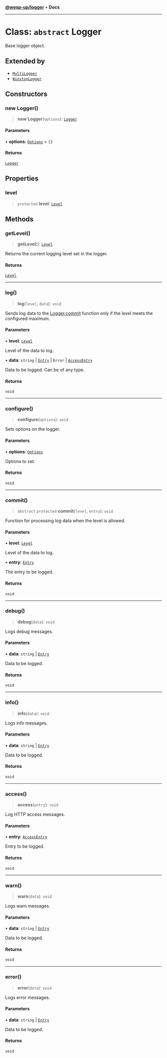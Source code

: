 [**@wesp-up/logger**](../README.md) • **Docs**

***

# Class: `abstract` Logger

Base logger object.

## Extended by

- [`MultiLogger`](MultiLogger.md)
- [`WinstonLogger`](WinstonLogger.md)

## Constructors

### new Logger()

> **new Logger**(`options`): [`Logger`](Logger.md)

#### Parameters

• **options**: [`Options`](../interfaces/Options.md) = `{}`

#### Returns

[`Logger`](Logger.md)

## Properties

### level

> `protected` **level**: [`Level`](../type-aliases/Level.md)

## Methods

### getLevel()

> **getLevel**(): [`Level`](../type-aliases/Level.md)

Returns the current logging level set in the logger.

#### Returns

[`Level`](../type-aliases/Level.md)

***

### log()

> **log**(`level`, `data`): `void`

Sends log data to the [Logger.commit](Logger.md#commit) function only if the level meets
the configured maximum.

#### Parameters

• **level**: [`Level`](../type-aliases/Level.md)

Level of the data to log.

• **data**: `string` \| [`Entry`](../interfaces/Entry.md) \| `Error` \| [`AccessEntry`](../interfaces/AccessEntry.md)

Data to be logged. Can be of any type.

#### Returns

`void`

***

### configure()

> **configure**(`options`): `void`

Sets options on the logger.

#### Parameters

• **options**: [`Options`](../interfaces/Options.md)

Options to set.

#### Returns

`void`

***

### commit()

> `abstract` `protected` **commit**(`level`, `entry`): `void`

Function for processing log data when the level is allowed.

#### Parameters

• **level**: [`Level`](../type-aliases/Level.md)

Level of the data to log.

• **entry**: [`Entry`](../interfaces/Entry.md)

The entry to be logged.

#### Returns

`void`

***

### debug()

> **debug**(`data`): `void`

Logs debug messages.

#### Parameters

• **data**: `string` \| [`Entry`](../interfaces/Entry.md)

Data to be logged.

#### Returns

`void`

***

### info()

> **info**(`data`): `void`

Logs info messages.

#### Parameters

• **data**: `string` \| [`Entry`](../interfaces/Entry.md)

Data to be logged.

#### Returns

`void`

***

### access()

> **access**(`entry`): `void`

Log HTTP access messages.

#### Parameters

• **entry**: [`AccessEntry`](../interfaces/AccessEntry.md)

Entry to be logged.

#### Returns

`void`

***

### warn()

> **warn**(`data`): `void`

Logs warn messages.

#### Parameters

• **data**: `string` \| [`Entry`](../interfaces/Entry.md)

Data to be logged.

#### Returns

`void`

***

### error()

> **error**(`data`): `void`

Logs error messages.

#### Parameters

• **data**: `string` \| [`Entry`](../interfaces/Entry.md)

Data to be logged.

#### Returns

`void`
